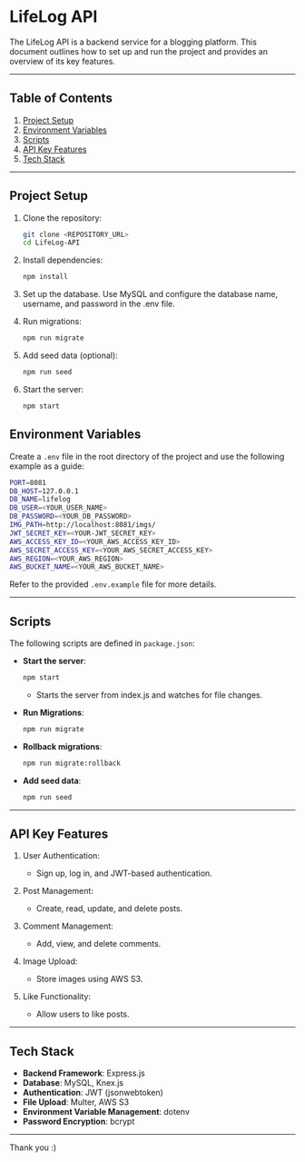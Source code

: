 # LifeLog API

The LifeLog API is a backend service for a blogging platform. This document outlines how to set up and run the project and provides an overview of its key features.


---


## Table of Contents
1. [Project Setup](#project-setup)
2. [Environment Variables](#environment-variables)
3. [Scripts](#scripts)
4. [API Key Features](#api-key-features)
5. [Tech Stack](#tech-stack)


---


## Project Setup

1. Clone the repository:
   ```bash
   git clone <REPOSITORY_URL>
   cd LifeLog-API
   ```
   
2. Install dependencies:
   ```bash
   npm install
   ```

3. Set up the database. Use MySQL and configure the database name, username, and password in the .env file.

4. Run migrations:
   ```bash
   npm run migrate
   ```

5. Add seed data (optional):
   ```bash
   npm run seed
   ```

6. Start the server:
   ```bash
   npm start
   ```

## Environment Variables
Create a `.env` file in the root directory of the project and use the following example as a guide:

   ```bash
   PORT=8081
   DB_HOST=127.0.0.1
   DB_NAME=lifelog
   DB_USER=<YOUR_USER_NAME>
   DB_PASSWORD=<YOUR_DB_PASSWORD>
   IMG_PATH=http://localhost:8081/imgs/
   JWT_SECRET_KEY=<YOUR-JWT_SECRET_KEY>
   AWS_ACCESS_KEY_ID=<YOUR_AWS_ACCESS_KEY_ID>
   AWS_SECRET_ACCESS_KEY=<YOUR_AWS_SECRET_ACCESS_KEY>
   AWS_REGION=<YOUR_AWS_REGION>
   AWS_BUCKET_NAME=<YOUR_AWS_BUCKET_NAME>
   ```

Refer to the provided `.env.example` file for more details.


---


## Scripts

The following scripts are defined in `package.json`:

- **Start the server**:

    ```bash
    npm start
    ```
    
   - Starts the server from index.js and watches for file changes.

-  **Run Migrations**:
  
     ```bash
     npm run migrate
     ```

- **Rollback migrations**:

    ```bash
    npm run migrate:rollback
    ```
   
- **Add seed data**:
  
     ```bash
     npm run seed 
     ```


---


## API Key Features

1. User Authentication:   
   - Sign up, log in, and JWT-based authentication.

2. Post Management:
   - Create, read, update, and delete posts.

3. Comment Management:   
   - Add, view, and delete comments.

4. Image Upload:
   - Store images using AWS S3.

5. Like Functionality:
   - Allow users to like posts.


---


## Tech Stack

- **Backend Framework**: Express.js
- **Database**: MySQL, Knex.js
- **Authentication**: JWT (jsonwebtoken)
- **File Upload**: Multer, AWS S3
- **Environment Variable Management**: dotenv
- **Password Encryption**: bcrypt


---

Thank you :)
